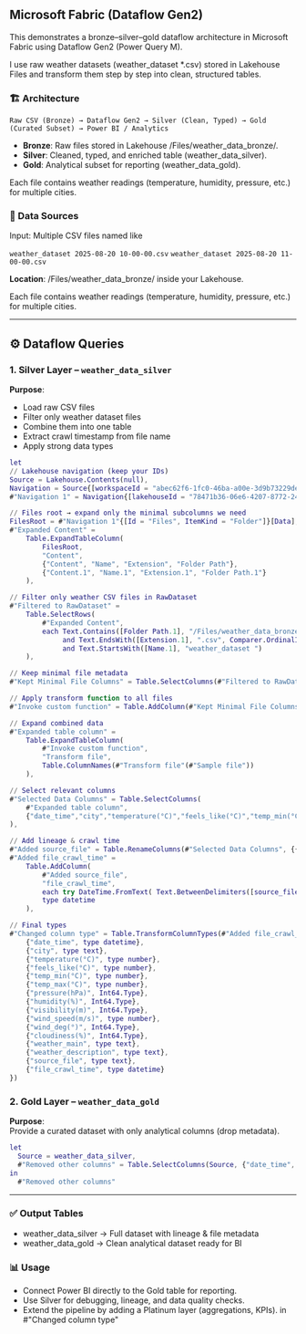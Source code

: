 ## Microsoft Fabric (Dataflow Gen2)

This demonstrates a bronze–silver–gold dataflow architecture in Microsoft Fabric using Dataflow Gen2 (Power Query M).

I use raw weather datasets (weather_dataset *.csv) stored in Lakehouse Files and transform them step by step into clean, structured tables.

### 🏗️ Architecture
```Raw CSV (Bronze) → Dataflow Gen2 → Silver (Clean, Typed) → Gold (Curated Subset) → Power BI / Analytics```

- **Bronze**: Raw files stored in Lakehouse /Files/weather_data_bronze/.
- **Silver**: Cleaned, typed, and enriched table (weather_data_silver).
- **Gold**: Analytical subset for reporting (weather_data_gold).

Each file contains weather readings (temperature, humidity, pressure, etc.) for multiple cities.

### 📂 Data Sources
Input: Multiple CSV files named like

```weather_dataset 2025-08-20 10-00-00.csv```
```weather_dataset 2025-08-20 11-00-00.csv```

**Location**: /Files/weather_data_bronze/ inside your Lakehouse.

Each file contains weather readings (temperature, humidity, pressure, etc.) for multiple cities.

---

## ⚙️ Dataflow Queries

### 1. Silver Layer – `weather_data_silver`

**Purpose**:  
- Load raw CSV files  
- Filter only weather dataset files  
- Combine them into one table  
- Extract crawl timestamp from file name  
- Apply strong data types  

```m
let
// Lakehouse navigation (keep your IDs)
Source = Lakehouse.Contents(null),
Navigation = Source{[workspaceId = "abec62f6-1fc0-46ba-a00e-3d9b73229de3"]}[Data],
#"Navigation 1" = Navigation{[lakehouseId = "78471b36-06e6-4207-8772-243722b76e5b"]}[Data],

// Files root → expand only the minimal subcolumns we need
FilesRoot = #"Navigation 1"{[Id = "Files", ItemKind = "Folder"]}[Data],
#"Expanded Content" =
    Table.ExpandTableColumn(
        FilesRoot,
        "Content",
        {"Content", "Name", "Extension", "Folder Path"},
        {"Content.1", "Name.1", "Extension.1", "Folder Path.1"}
    ),

// Filter only weather CSV files in RawDataset
#"Filtered to RawDataset" =
    Table.SelectRows(
        #"Expanded Content",
        each Text.Contains([Folder Path.1], "/Files/weather_data_bronze/", Comparer.OrdinalIgnoreCase)
             and Text.EndsWith([Extension.1], ".csv", Comparer.OrdinalIgnoreCase)
             and Text.StartsWith([Name.1], "weather_dataset ")
    ),

// Keep minimal file metadata
#"Kept Minimal File Columns" = Table.SelectColumns(#"Filtered to RawDataset", {"Content.1", "Name.1"}),

// Apply transform function to all files
#"Invoke custom function" = Table.AddColumn(#"Kept Minimal File Columns", "Transform file", each #"Transform file"([Content.1])),

// Expand combined data
#"Expanded table column" =
    Table.ExpandTableColumn(
        #"Invoke custom function",
        "Transform file",
        Table.ColumnNames(#"Transform file"(#"Sample file"))
    ),

// Select relevant columns
#"Selected Data Columns" = Table.SelectColumns(
    #"Expanded table column",
    {"date_time","city","temperature(°C)","feels_like(°C)","temp_min(°C)","temp_max(°C)","pressure(hPa)","humidity(%)","visibility(m)","wind_speed(m/s)","wind_deg(°)","cloudiness(%)","weather_main","weather_description","Name.1"}
),

// Add lineage & crawl time
#"Added source_file" = Table.RenameColumns(#"Selected Data Columns", {{"Name.1", "source_file"}}),
#"Added file_crawl_time" =
    Table.AddColumn(
        #"Added source_file",
        "file_crawl_time",
        each try DateTime.FromText( Text.BetweenDelimiters([source_file], "weather_dataset ", ".csv") ) otherwise null,
        type datetime
    ),

// Final types
#"Changed column type" = Table.TransformColumnTypes(#"Added file_crawl_time", {
    {"date_time", type datetime},
    {"city", type text},
    {"temperature(°C)", type number},
    {"feels_like(°C)", type number},
    {"temp_min(°C)", type number},
    {"temp_max(°C)", type number},
    {"pressure(hPa)", Int64.Type},
    {"humidity(%)", Int64.Type},
    {"visibility(m)", Int64.Type},
    {"wind_speed(m/s)", type number},
    {"wind_deg(°)", Int64.Type},
    {"cloudiness(%)", Int64.Type},
    {"weather_main", type text},
    {"weather_description", type text},
    {"source_file", type text},
    {"file_crawl_time", type datetime}
})
```

### 2. Gold Layer – `weather_data_gold`
**Purpose**:  
Provide a curated dataset with only analytical columns (drop metadata).  
```m
let
  Source = weather_data_silver,
  #"Removed other columns" = Table.SelectColumns(Source, {"date_time", "city", "temperature(°C)", "feels_like(°C)", "temp_min(°C)", "temp_max(°C)", "pressure(hPa)", "humidity(%)", "visibility(m)", "wind_speed(m/s)", "wind_deg(°)", "cloudiness(%)", "weather_main", "weather_description"})
in
  #"Removed other columns"
```
---

### ✅ Output Tables
- weather_data_silver → Full dataset with lineage & file metadata
- weather_data_gold → Clean analytical dataset ready for BI

### 📊 Usage
- Connect Power BI directly to the Gold table for reporting.
- Use Silver for debugging, lineage, and data quality checks.
- Extend the pipeline by adding a Platinum layer (aggregations, KPIs).
in
#"Changed column type"
